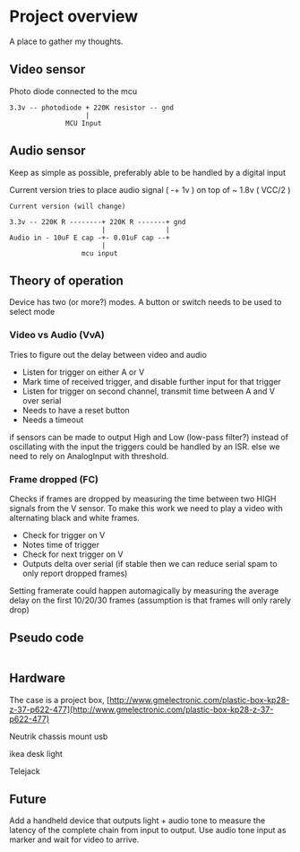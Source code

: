 # Project overview

A place to gather my thoughts.

## Video sensor
Photo diode connected to the mcu

```
3.3v -- photodiode + 220K resistor -- gnd
                   |
              MCU Input
```

## Audio sensor
Keep as simple as possible, preferably able to be handled by a digital input

Current version tries to place audio signal ( -+ 1v ) on top of ~ 1.8v ( VCC/2 )

```
Current version (will change)

3.3v -- 220K R --------+ 220K R -------+ gnd
                       |               |
Audio in - 10uF E cap -+- 0.01uF cap --+
                       |
                  mcu input
```

## Theory of operation
Device has two (or more?) modes.
A button or switch needs to be used to select mode

### Video vs Audio (VvA)
Tries to figure out the delay between video and audio
- Listen for trigger on either A or V
- Mark time of received trigger, and disable further input for that trigger
- Listen for trigger on second channel, transmit time between A and V over serial
- Needs to have a reset button
- Needs a timeout

 if sensors can be made to output High and Low (low-pass filter?) instead of oscillating with the input the triggers could be handled by an ISR. else we need to rely on AnalogInput with threshold.

### Frame dropped (FC)
Checks if frames are dropped by measuring the time between two HIGH signals from the V sensor. To make this work we need to play a video with alternating black and white frames.
- Check for trigger on V
- Notes time of trigger
- Check for next trigger on V
- Outputs delta over serial (if stable then we can reduce serial spam to only report dropped frames)

Setting framerate could happen automagically by measuring the average delay on the first 10/20/30 frames (assumption is that frames will only rarely drop)

## Pseudo code
```

```

## Hardware
The case is a project box,
[http://www.gmelectronic.com/plastic-box-kp28-z-37-p622-477](http://www.gmelectronic.com/plastic-box-kp28-z-37-p622-477)

Neutrik chassis mount usb

ikea desk light

Telejack

## Future
Add a handheld device that outputs light + audio tone to measure the latency of the complete chain from input to output.
Use audio tone input as marker and wait for video to arrive.
